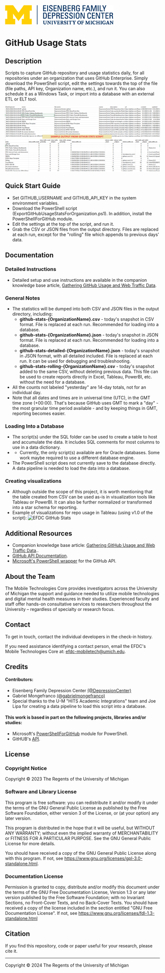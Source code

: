 ![Depression Center Logo](https://github.com/DepressionCenter/.github/blob/main/images/EFDCLogo_375w.png "depressioncenter.org")

# GitHub Usage Stats

## Description
Scripts to capture GitHub repository and usage statistics daily, for all repositories under an organization that uses GitHub Enterprise. Simply download the PowerShell script, edit the settings towards the top of the file (file paths, API key, Organization name, etc.), and run it. You can also schedule it as a Windows Task, or import into a database with an external ETL or ELT tool.

![GitHub Usage Stats Sample Screenshot](https://github.com/DepressionCenter/GitHub-Usage-Stats/blob/main/images/GitHub-Usage-Stats-Output-Example.png?raw=true "Sample output from this GitHub Usage Stats script.")


## Quick Start Guide
+ Set GITHUB_USERNAME and GITHUB_API_KEY in the system environment variables.
+ Download the PowerShell script (ExportGitHubUsageStatsForOrganization.ps1). In addition, install the PowerShellForGitHub module.
+ Edit the settings at the top of the script, and run it.
+ Grab the CSV or JSON files from the output directory. Files are replaced at each run, except for the "rolling" file which appends to previous days' data.



## Documentation

### Detailed Instructions
+ Detailed setup and use instructions are available in the companion knowledge base article, [Gathering GitHub Usage and Web Traffic Data](https://teamdynamix.umich.edu/TDClient/210/DepressionCenter/KB/ArticleDet?ID=12311).

### General Notes
+ The statistics will be dumped into both CSV and JSON files in the output directory, including:
  + **github-stats-{OrganizationName}.csv** - today's snapshot in CSV format. File is replaced at each run. Recommended for loading into a database.
  + **github-stats-{OrganizationName}.json** - today's snapshot in JSON format. File is replaced at each run. Recommended for loading into a database.
  + **github-stats-detailed-{OrganizationName}.json** - today's snapshot in JSON format, with all detailed included. File is replaced at each run. It can be used for debugging and troubleshooting.
  + **github-stats-rolling-{OrganizationName}.csv** - today's snapshot added to the same CSV, without deleting previous data. This file can be used to create reports directly in Excel, Tableau, PowerBI, etc. without the need for a database.
+ All the counts not labeled "yesterday" are 14-day totals, not for an individual day. 
+ Note that all dates and times are in universal time (UTC), in the GMT time zone (+00:00). That's because GitHub uses GMT to mark a "day" - the most granular time period available - and by keeping things in GMT, reporting becomes easier.

### Loading Into a Database
+ The script(s) under the SQL folder can be used to create a table to host and accumulate the data. It includes SQL comments for most columns to use in a data dictionary.
+ + Currently, the only script(s) available are for Oracle databases. Some work maybe required to use a different database engine.
+ The PowerShell script does not currently save to the database directly. A data pipeline is needed to load the data into a database.

### Creating visualizations
+ Although outside the scope of this project, it is worth mentioning that the table created from CSV can be used as-is in visualization tools like Tableau or PowerBI. It can also be further normalized or transformed into a star schema for reporting.
+ Example of visualizations for repo usage in Tableau (using v1.0 of the script):
![EFDC GitHub Stats](https://github.com/DepressionCenter/GitHub-Usage-Stats/assets/42566461/87b98058-606c-4c00-a89f-a96d354266f2)


## Additional Resources
+ Companion knowledge base article: [Gathering GitHub Usage and Web Traffic Data](https://teamdynamix.umich.edu/TDClient/210/DepressionCenter/KB/ArticleDet?ID=12311)..
+ [GitHub API Documentation](https://docs.github.com/en/rest/metrics?apiVersion=2022-11-28).
+ [Microsoft's PowerShell wrapper](https://github.com/microsoft/PowerShellForGitHub) for the GitHub API.



## About the Team
The Mobile Technologies Core provides investigators across the University of Michigan the support and guidance needed to utilize mobile technologies and digital mental health measures in their studies. Experienced faculty and staff offer hands-on consultative services to researchers throughout the University – regardless of specialty or research focus.



## Contact
To get in touch, contact the individual developers in the check-in history.

If you need assistance identifying a contact person, email the EFDC's Mobile Technologies Core at: efdc-mobiletech@umich.edu.



## Credits
#### Contributors:
+ Eisenberg Family Depression Center [(@DepressionCenter)](https://github.com/DepressionCenter/)
+ Gabriel Mongefranco [(@gabrielmongefranco)](https://github.com/gabrielmongefranco)
+ Special thanks to the U-M "HITS Academic Integrations" team and Joe Lipa for creating a data pipeline to load this script into a database.



#### This work is based in part on the following projects, libraries and/or studies:
+ Microsoft's [PowerShellForGitHub](https://github.com/microsoft/PowerShellForGitHub) module for PowerShell.
+ GitHUB's [API](https://docs.github.com/en/rest/metrics/traffic).


## License
### Copyright Notice
Copyright © 2023 The Regents of the University of Michigan


### Software and Library License
This program is free software: you can redistribute it and/or modify it under the terms of the GNU General Public License as published by the Free Software Foundation, either version 3 of the License, or (at your option) any later version.

This program is distributed in the hope that it will be useful, but WITHOUT ANY WARRANTY; without even the implied warranty of MERCHANTABILITY or FITNESS FOR A PARTICULAR PURPOSE. See the GNU General Public License for more details.

You should have received a copy of the GNU General Public License along with this program. If not, see <https://www.gnu.org/licenses/gpl-3.0-standalone.html>.


### Documentation License
Permission is granted to copy, distribute and/or modify this document 
under the terms of the GNU Free Documentation License, Version 1.3 
or any later version published by the Free Software Foundation; 
with no Invariant Sections, no Front-Cover Texts, and no Back-Cover Texts. 
You should have received a copy of the license included in the section entitled "GNU 
Free Documentation License". If not, see <https://www.gnu.org/licenses/fdl-1.3-standalone.html>



## Citation
If you find this repository, code or paper useful for your research, please cite it.

----

Copyright © 2024 The Regents of the University of Michigan
